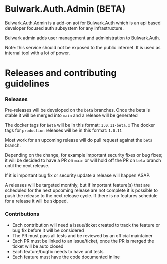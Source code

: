 # Bulwark.Auth.Admin (BETA)

Bulwark.Auth.Admin is a add-on aoi for Bulwark.Auth which is an api based developer focused
auth subsystem for any infrastructure. 

Bulwark admin adds user management and administration to Bulwark.Auth.

Note: this service should not be exposed to the public internet. It is 
used as internal tool with a lot of power. 

# Releases and contributing guidelines

### Releases

Pre-releases will be developed on the `beta` branches. Once the beta is stable it will be merged into `main` and a release will be generated

The docker tags for `beta` will be in this format: `1.0.11-beta.x`
The docker tags for `production` releases will be in this format: `1.0.11`

Most work for an upcoming release will do pull request against the `beta` branch.

Depending on the change, for example important security fixes or bug fixes; it will be decided
to have a PR on `main` or will hold off the PR on `beta` branch until the next release.

If it is important bug fix or security update a release will happen ASAP.

A releases will be targeted monthly, but if important feature(s) that are scheduled for the next upcoming release are not complete it is possible to push the release to the next release cycle.
If there is no features schedule for a release it will be skipped.


### Contributions

- Each contribution will need a issue/ticket created to track the feature or bug fix before it will be considered
- The PR must pass all tests and be reviewed by an official maintainer
- Each PR must be linked to an issue/ticket, once the PR is merged the ticket will be auto closed
- Each feature/bugfix needs to have unit tests
- Each feature must have the code documented inline 
